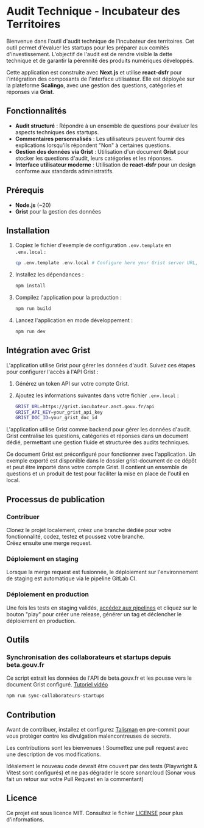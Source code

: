 # Audit Technique - Incubateur des Territoires

Bienvenue dans l'outil d'audit technique de l'incubateur des territoires. Cet outil permet d'évaluer les startups pour les préparer aux comités d'investissement. L'objectif de l'audit est de rendre visible la dette technique et de garantir la pérennité des produits numériques développés.

Cette application est construite avec **Next.js** et utilise **react-dsfr** pour l'intégration des composants de l'interface utilisateur. Elle est déployée sur la plateforme **Scalingo**, avec une gestion des questions, catégories et réponses via **Grist**.

## Fonctionnalités

- **Audit structuré** : Répondre à un ensemble de questions pour évaluer les aspects techniques des startups.
- **Commentaires personnalisés** : Les utilisateurs peuvent fournir des explications lorsqu'ils répondent "Non" à certaines questions.
- **Gestion des données via Grist** : Utilisation d'un document **Grist** pour stocker les questions d'audit, leurs catégories et les réponses.
- **Interface utilisateur moderne** : Utilisation de **react-dsfr** pour un design conforme aux standards administratifs.

## Prérequis

- **Node.js** (~20)
- **Grist** pour la gestion des données

## Installation

1. Copiez le fichier d'exemple de configuration `.env.template` en `.env.local` :
   ```bash
   cp .env.template .env.local # Configure here your Grist server URL, API Key and doc ID
   ```

2. Installez les dépendances :
   ```bash
   npm install
   ```

3. Compilez l'application pour la production :
   ```bash
   npm run build
   ```

4. Lancez l'application en mode développement :
   ```bash
   npm run dev
   ```

## Intégration avec Grist

L'application utilise Grist pour gérer les données d'audit. Suivez ces étapes pour configurer l'accès à l'API Grist :

1. Générez un token API sur votre compte Grist.
2. Ajoutez les informations suivantes dans votre fichier `.env.local` :

   ```bash
   GRIST_URL=https://grist.incubateur.anct.gouv.fr/api
   GRIST_API_KEY=your_grist_api_key
   GRIST_DOC_ID=your_grist_doc_id
   ```

L'application utilise Grist comme backend pour gérer les données d'audit. Grist centralise les questions, catégories et réponses dans un document dédié, permettant une gestion fluide et structurée des audits techniques.

Ce document Grist est préconfiguré pour fonctionner avec l'application. Un exemple exporté est disponible dans le dossier grist-document de ce dépôt et peut être importé dans votre compte Grist. Il contient un ensemble de questions et un produit de test pour faciliter la mise en place de l'outil en local.

## Processus de publication

### Contribuer

Clonez le projet localement, créez une branche dédiée pour votre fonctionnalité, codez, testez et poussez votre branche.  
Créez ensuite une merge request.

### Déploiement en staging

Lorsque la merge request est fusionnée, le déploiement sur l'environnement de staging est automatique via le pipeline GitLab CI.

### Déploiement en production

Une fois les tests en staging validés, [accédez aux pipelines](https://gitlab.com/incubateur-territoires/incubateur/survey-builder/-/pipelines) et cliquez sur le bouton "play" pour créer une release, générer un tag et déclencher le déploiement en production.

## Outils

### Synchronisation des collaborateurs et startups depuis beta.gouv.fr

Ce script extrait les données de l'API de beta.gouv.fr et les pousse vers le document Grist configuré. [Tutoriel vidéo](https://www.loom.com/share/cc349d78023547d1b3ea4173472e0325)

```bash
npm run sync-collaborateurs-startups
```

## Contribution

Avant de contribuer, installez et configurez [Talisman](https://github.com/thoughtworks/talisman) en pre-commit pour vous protéger contre les divulgation malencontreuses de secrets.

Les contributions sont les bienvenues ! Soumettez une pull request avec une description de vos modifications.

Idéalement le nouveau code devrait être couvert par des tests (Playwright & Vitest sont configurés) et ne pas dégrader le score sonarcloud (Sonar vous fait un retour sur votre Pull Request en la commentant)

## Licence

Ce projet est sous licence MIT. Consultez le fichier [LICENSE](./LICENSE) pour plus d'informations.
